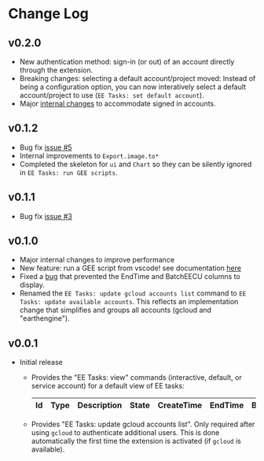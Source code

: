 # Change Log

## v0.2.0

- New authentication method: sign-in (or out) of an account directly through the extension.
- Breaking changes: selecting a default account/project moved: Instead of being a configuration option, you can now interatively select a default account/project to use (`EE Tasks: set default account`).
- Major [internal changes](https://github.com/lopezvoliver/eetasks/commit/2207a5331388bb69831bd15d54d8b38fa07cacad#comments) to accommodate signed in accounts.

## v0.1.2

- Bug fix [issue #5](https://github.com/gee-community/eetasks/issues/5) 
- Internal improvements to `Export.image.to*`
- Completed the skeleton for `ui` and `Chart` so they can be silently ignored in `EE Tasks: run GEE scripts`.

## v0.1.1

- Bug fix [issue #3](https://github.com/gee-community/eetasks/issues/3) 


## v0.1.0

- Major internal changes to improve performance
- New feature: run a GEE script from vscode! see documentation [here](https://github.com/gee-community/eetasks/blob/main/docs/runGEEscripts.md)
- Fixed a [bug](https://github.com/gee-community/eetasks/issues/1) that prevented the EndTime and BatchEECU columns to display. 
- Renamed the `EE Tasks: update gcloud accounts list` command to `EE Tasks: update available accounts`. This reflects an implementation change that simplifies and groups all accounts (gcloud and "earthengine").  


## v0.0.1

- Initial release
    - Provides the "EE Tasks: view" commands (interactive, default, or service account) for a default view of EE tasks:

        | Id | Type | Description | State | CreateTime | EndTime | BatchEECU |  
        | --- | --- | --- | --- | --- | --- | --- |  

    - Provides "EE Tasks: update gcloud accounts list". Only required after using `gcloud` to authenticate additional users. This is done automatically the first time the extension is activated (if `gcloud` is available). 